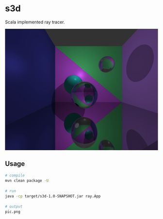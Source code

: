 # s3d

Scala implemented ray tracer.

![pic](pic.png)

## Usage

```bash
# compile
mvn clean package -U
 
# run 
java -cp target/s3d-1.0-SNAPSHOT.jar ray.App

# output
pic.png
```

